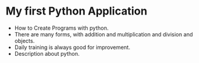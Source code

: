 # My first Python Application

- How to Create Programs with python.
- There are many forms, with addition and multiplication and division and objects.
- Daily training is always good for improvement.
- Description about python.
